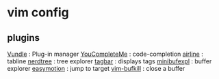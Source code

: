 # vim config

## plugins

[Vundle](https//github.com/VundleVim/Vundle.vim) : Plug-in manager
[YouCompleteMe](https://valloric.github.io/YouCompleteMe/) : code-completion
[airline](https://github.com/vim-airline/vim-airline) : tabline
[nerdtree](https://github.com/scrooloose/nerdtree) : tree explorer
[tagbar](https://github.com/majutsushi/tagbar) : displays tags
[minibufexpl](https://github.com/fholgado/minibufexpl.vim) : buffer explorer
[easymotion](https://github.com/easymotion/vim-easymotion) : jump to target
[vim-bufkill](https://github.com/qpkorr/vim-bufkill) : close a buffer


